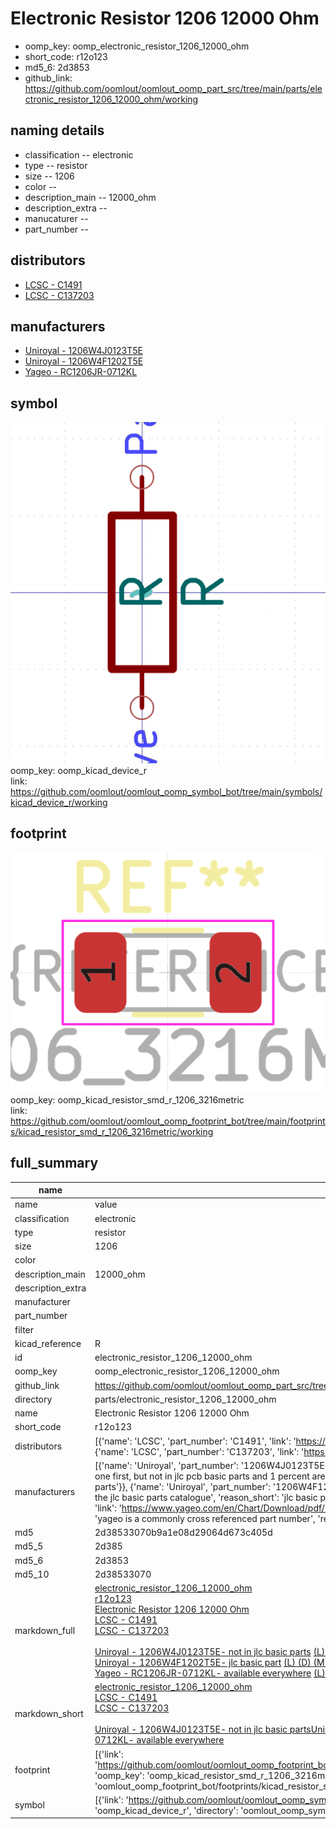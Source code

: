 # Electronic Resistor 1206 12000 Ohm

  
* oomp_key: oomp_electronic_resistor_1206_12000_ohm 
* short_code: r12o123
* md5_6: 2d3853  
* github_link: https://github.com/oomlout/oomlout_oomp_part_src/tree/main/parts/electronic_resistor_1206_12000_ohm/working  
## naming details
* classification -- electronic
* type -- resistor
* size -- 1206
* color -- 
* description_main -- 12000_ohm
* description_extra -- 
* manucaturer -- 
* part_number -- 

## distributors
* [LCSC - C1491](https://lcsc.com/product-detail/C1491.html)  
* [LCSC - C137203](https://lcsc.com/product-detail/C137203.html)  

## manufacturers
* [Uniroyal - 1206W4J0123T5E]()  
* [Uniroyal - 1206W4F1202T5E]()  
* [Yageo - RC1206JR-0712KL](https://www.yageo.com/en/Chart/Download/pdf/RC1206JR-0712KL)  

## symbol

![](symbol/0/working/working_600.png)  
oomp_key: oomp_kicad_device_r  
link: https://github.com/oomlout/oomlout_oomp_symbol_bot/tree/main/symbols/kicad_device_r/working  

## footprint

![](footprint/0/working/working_600.png)  
oomp_key: oomp_kicad_resistor_smd_r_1206_3216metric  
link: https://github.com/oomlout/oomlout_oomp_footprint_bot/tree/main/footprints/kicad_resistor_smd_r_1206_3216metric/working  

## full_summary
| name | value | 
| --- | --- | 
| name | value | 
| classification | electronic | 
| type | resistor | 
| size | 1206 | 
| color |  | 
| description_main | 12000_ohm | 
| description_extra |  | 
| manufacturer |  | 
| part_number |  | 
| filter |  | 
| kicad_reference | R | 
| id | electronic_resistor_1206_12000_ohm | 
| oomp_key | oomp_electronic_resistor_1206_12000_ohm | 
| github_link | https://github.com/oomlout/oomlout_oomp_part_src/tree/main/parts/electronic_resistor_1206_12000_ohm/working | 
| directory | parts/electronic_resistor_1206_12000_ohm | 
| name | Electronic Resistor 1206 12000 Ohm | 
| short_code | r12o123 | 
| distributors | [{'name': 'LCSC', 'part_number': 'C1491', 'link': 'https://lcsc.com/product-detail/C1491.html', 'id': 'distributor_lcsc'}, {'name': 'LCSC', 'part_number': 'C137203', 'link': 'https://lcsc.com/product-detail/C137203.html', 'id': 'distributor_lcsc'}] | 
| manufacturers | [{'name': 'Uniroyal', 'part_number': '1206W4J0123T5E', 'link': '', 'id': 'manufacturer_uniroyal', 'note': {'reason': 'did this one first, but not in jlc pcb basic parts and 1 percent are and they are the same price', 'reason_short': 'not in jlc basic parts'}}, {'name': 'Uniroyal', 'part_number': '1206W4F1202T5E', 'link': '', 'id': 'manufacturer_uniroyal', 'note': {'reason': 'in the jlc basic parts catalogue', 'reason_short': 'jlc basic part'}}, {'name': 'Yageo', 'part_number': 'RC1206JR-0712KL', 'link': 'https://www.yageo.com/en/Chart/Download/pdf/RC1206JR-0712KL', 'id': 'manufacturer_yageo', 'note': {'reason': 'yageo is a commonly cross referenced part number', 'reason_short': 'available everywhere'}}] | 
| md5 | 2d38533070b9a1e08d29064d673c405d | 
| md5_5 | 2d385 | 
| md5_6 | 2d3853 | 
| md5_10 | 2d38533070 | 
| markdown_full | [electronic_resistor_1206_12000_ohm](https://github.com/oomlout/oomlout_oomp_part_src/tree/main/parts/electronic_resistor_1206_12000_ohm/working)<br>[r12o123](https://github.com/oomlout/oomlout_oomp_part_src/tree/main/parts/electronic_resistor_1206_12000_ohm/working)<br>[Electronic Resistor 1206 12000 Ohm](https://github.com/oomlout/oomlout_oomp_part_src/tree/main/parts/electronic_resistor_1206_12000_ohm/working)<br>[LCSC - C1491<br>](https://lcsc.com/product-detail/C1491.html)[LCSC - C137203<br>](https://lcsc.com/product-detail/C137203.html)<br>[Uniroyal - 1206W4J0123T5E- not in jlc basic parts]() [(L)  ](https://www.lcsc.com/search?q=1206W4J0123T5E)[(D)  ](https://www.digikey.com/en/products?keywords=1206W4J0123T5E)[(M)  ](https://www.mouser.com/Search/Refine?Keyword=1206W4J0123T5E)[(N)  ](https://www.newark.com/search?st=1206W4J0123T5E)[(SZ)  ](https://so.szlcsc.com/global.html?k=1206W4J0123T5E)<br>[Uniroyal - 1206W4F1202T5E- jlc basic part]() [(L)  ](https://www.lcsc.com/search?q=1206W4F1202T5E)[(D)  ](https://www.digikey.com/en/products?keywords=1206W4F1202T5E)[(M)  ](https://www.mouser.com/Search/Refine?Keyword=1206W4F1202T5E)[(N)  ](https://www.newark.com/search?st=1206W4F1202T5E)[(SZ)  ](https://so.szlcsc.com/global.html?k=1206W4F1202T5E)<br>[Yageo - RC1206JR-0712KL- available everywhere](https://www.yageo.com/en/Chart/Download/pdf/RC1206JR-0712KL) [(L)  ](https://www.lcsc.com/search?q=RC1206JR-0712KL)[(D)  ](https://www.digikey.com/en/products?keywords=RC1206JR-0712KL)[(M)  ](https://www.mouser.com/Search/Refine?Keyword=RC1206JR-0712KL)[(N)  ](https://www.newark.com/search?st=RC1206JR-0712KL)[(SZ)  ](https://so.szlcsc.com/global.html?k=RC1206JR-0712KL)<br> | 
| markdown_short | [electronic_resistor_1206_12000_ohm](https://github.com/oomlout/oomlout_oomp_part_src/tree/main/parts/electronic_resistor_1206_12000_ohm/working)<br>[LCSC - C1491<br>](https://lcsc.com/product-detail/C1491.html)[LCSC - C137203<br>](https://lcsc.com/product-detail/C137203.html)<br>[Uniroyal - 1206W4J0123T5E- not in jlc basic parts]()[Uniroyal - 1206W4F1202T5E- jlc basic part]()[Yageo - RC1206JR-0712KL- available everywhere](https://www.yageo.com/en/Chart/Download/pdf/RC1206JR-0712KL) | 
| footprint | [{'link': 'https://github.com/oomlout/oomlout_oomp_footprint_bot/tree/main/foootprntss/kicad_resistor_smd_r_1206_3216metric', 'oomp_key': 'oomp_kicad_resistor_smd_r_1206_3216metric', 'directory': 'oomlout_oomp_footprint_bot/footprints/kicad_resistor_smd_r_1206_3216metric//working/working.kicad_mod'}] | 
| symbol | [{'link': 'https://github.com/oomlout/oomlout_oomp_symbol_bot/tree/main/symbols/kicad_device_r', 'oomp_key': 'oomp_kicad_device_r', 'directory': 'oomlout_oomp_symbol_bot/symbols/kicad_device_r//working/working.kicad_sym'}] | 
